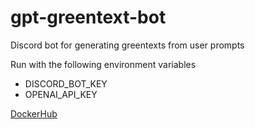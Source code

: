 # gpt-greentext-bot
Discord bot for generating greentexts from user prompts

Run with the following environment variables
- DISCORD_BOT_KEY
- OPENAI_API_KEY

[DockerHub](https://hub.docker.com/repository/docker/minhi98/gpt-greentext-bot)